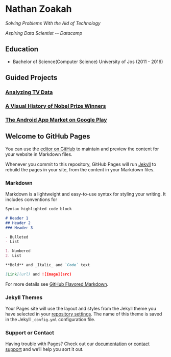 # Nathan Zoakah

*Solving Problems With the Aid of Technology*

*Aspiring Data Scientist -- Datacamp*


## Education 
* Bachelor of Science(Computer Science) University of Jos (2011 - 2016)


##  Guided Projects
### [Analyzing TV Data](https://learn.datacamp.com/projects/super-bowl)

### [A Visual History of Nobel Prize Winners]()

### [The Android App Market on Google Play]()












## Welcome to GitHub Pages

You can use the [editor on GitHub](https://github.com/nathanzoakah/Potfolio/edit/main/README.md) to maintain and preview the content for your website in Markdown files.

Whenever you commit to this repository, GitHub Pages will run [Jekyll](https://jekyllrb.com/) to rebuild the pages in your site, from the content in your Markdown files.

### Markdown

Markdown is a lightweight and easy-to-use syntax for styling your writing. It includes conventions for

```markdown
Syntax highlighted code block

# Header 1
## Header 2
### Header 3

- Bulleted
- List

1. Numbered
2. List

**Bold** and _Italic_ and `Code` text

[Link](url) and ![Image](src)
```

For more details see [GitHub Flavored Markdown](https://guides.github.com/features/mastering-markdown/).

### Jekyll Themes

Your Pages site will use the layout and styles from the Jekyll theme you have selected in your [repository settings](https://github.com/nathanzoakah/Potfolio/settings/pages). The name of this theme is saved in the Jekyll `_config.yml` configuration file.

### Support or Contact

Having trouble with Pages? Check out our [documentation](https://docs.github.com/categories/github-pages-basics/) or [contact support](https://support.github.com/contact) and we’ll help you sort it out.
